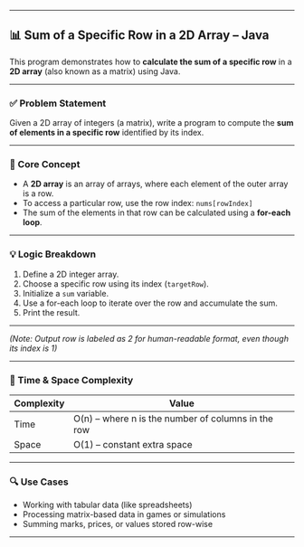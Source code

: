 

---

## 📊 Sum of a Specific Row in a 2D Array – Java

This program demonstrates how to **calculate the sum of a specific row** in a **2D array** (also known as a matrix) using Java.

---

### ✅ Problem Statement

Given a 2D array of integers (a matrix), write a program to compute the **sum of elements in a specific row** identified by its index.

---

### 🧠 Core Concept

* A **2D array** is an array of arrays, where each element of the outer array is a row.
* To access a particular row, use the row index: `nums[rowIndex]`
* The sum of the elements in that row can be calculated using a **for-each loop**.

---

### 💡 Logic Breakdown

1. Define a 2D integer array.
2. Choose a specific row using its index (`targetRow`).
3. Initialize a `sum` variable.
4. Use a for-each loop to iterate over the row and accumulate the sum.
5. Print the result.

---


*(Note: Output row is labeled as 2 for human-readable format, even though its index is 1)*

---

### 🧾 Time & Space Complexity

| Complexity | Value                                              |
| ---------- | -------------------------------------------------- |
| Time       | O(n) – where n is the number of columns in the row |
| Space      | O(1) – constant extra space                        |

---

### 🔍 Use Cases

* Working with tabular data (like spreadsheets)
* Processing matrix-based data in games or simulations
* Summing marks, prices, or values stored row-wise

---
 